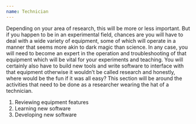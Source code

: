 ```yaml
---
name: Technician
---
```


Depending on your area of research, this will be more or less important. But if you happen to be in an experimental field, chances are you will have to deal with a wide variety of equipment, some of which will operate in a manner that seems more akin to dark magic than science. In any case, you will need to become an expert in the operation and troubleshooting of that equipment which will be vital for your experiments and teaching. You will certainly also have to build new tools and write software to interface with that equipment otherwise it wouldn’t be called research and honestly, where would be the fun if it was all easy?
This section will be around the activities that need to be done as a researcher wearing the hat of a technician.
1. Reviewing equipment features
2. Learning new software
3. Developing new software
